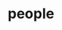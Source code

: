 ---
layout: profiles
permalink: /people/
title: people
description: members of the lab or group
nav: true
nav_order: 6

profiles:
  # if you want to include more than one profile, just replicate the following block
  # and create one content file for each profile inside _pages/
  - align: right
    <!--- image: prof_pic.jpg --->
    content: about_einstein.md
    image_circular: false # crops the image to make it circular
    more_info: >
      <!--- <p>555 your office number</p> --->
      <p>Ecole Polytechnique</p>
      <p>Paris, France</p>
  - align: left
    <!--- image: prof_pic.jpg --->
    content: about_einstein.md
    image_circular: false # crops the image to make it circular
    more_info: >
      <!--- <p>555 your office number</p> --->
      <p>Ecole Polytechnique</p>
      <p>Paris, France</p>
---